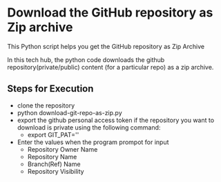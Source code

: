 # Download the GitHub repository as Zip archive

This Python script helps you get the GitHub repository as Zip Archive

In this tech hub, the python code downloads the github repository(private/public) content (for a particular repo) as a zip archive. 

## Steps for Execution

- clone the repository
- python download-git-repo-as-zip.py
- export the github personal access token if the repository you want to download is private using the following command:
  - export GIT_PAT='<github personal-access-token>'
- Enter the values when the program prompot for input
  - Repository Owner Name
  - Repository Name
  - Branch(Ref) Name
  - Repository Visibility
